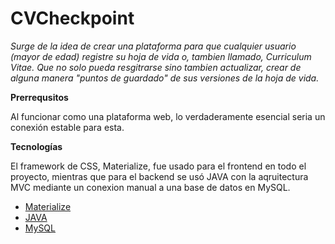 # __CVCheckpoint__

_Surge de la idea de crear una plataforma para que cualquier usuario (mayor de edad) registre su hoja de vida o, tambien llamado, Curriculum Vitae. Que no solo pueda resgitrarse sino tambien actualizar, crear de alguna manera "puntos de guardado" de sus versiones de la hoja de vida._

__Prerrequsitos__

Al funcionar como una plataforma web, lo verdaderamente esencial seria un conexión estable para esta.

__Tecnologías__

El framework de CSS, Materialize, fue usado para el frontend en todo el proyecto, mientras que para el backend se usó JAVA con la aqruitectura MVC mediante un conexion manual a una base de datos en MySQL.

* [Materialize](https://materializecss.com/)
* [JAVA](https://www.java.com/es/)
* [MySQL](https://www.mysql.com/)
